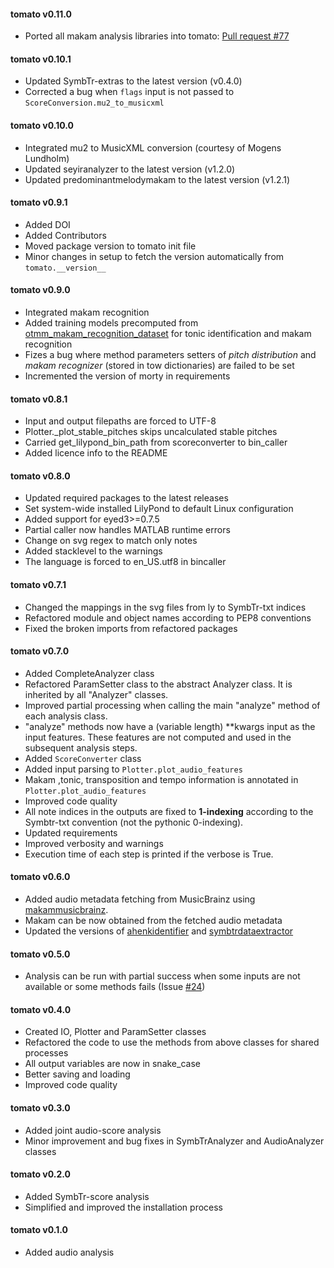 #### tomato v0.11.0
 - Ported all makam analysis libraries into tomato: [Pull request #77](https://github.com/sertansenturk/tomato/pull/77)

#### tomato v0.10.1
 - Updated SymbTr-extras to the latest version (v0.4.0)
 - Corrected a bug when ```flags``` input is not passed to ```ScoreConversion.mu2_to_musicxml```

#### tomato v0.10.0
 - Integrated mu2 to MusicXML conversion (courtesy of Mogens Lundholm)
 - Updated seyiranalyzer to the latest version (v1.2.0)
 - Updated predominantmelodymakam to the latest version (v1.2.1)

#### tomato v0.9.1
 - Added DOI
 - Added Contributors
 - Moved package version to tomato init file
 - Minor changes in setup to fetch the version automatically from ```tomato.__version__```

#### tomato v0.9.0
 - Integrated makam recognition
 - Added training models precomputed from [otmm_makam_recognition_dataset](https://github.com/MTG/otmm_makam_recognition_dataset/tree/dlfm2016) for tonic identification and makam recognition
 - Fizes a bug where method parameters setters of _pitch distribution_ and _makam recognizer_ (stored in tow dictionaries) are failed to be set
 - Incremented the version of morty in requirements

#### tomato v0.8.1
 - Input and output filepaths are forced to UTF-8
 - Plotter._plot_stable_pitches skips uncalculated stable pitches
 - Carried get_lilypond_bin_path from scoreconverter to bin_caller
 - Added licence info to the README

#### tomato v0.8.0
 - Updated required packages to the latest releases
 - Set system-wide installed LilyPond to default Linux configuration
 - Added support for eyed3>=0.7.5
 - Partial caller now handles MATLAB runtime errors
 - Change on svg regex to match only notes
 - Added stacklevel to the warnings
 - The language is forced to en_US.utf8 in bincaller

#### tomato v0.7.1
 - Changed the mappings in the svg files from ly to SymbTr-txt indices
 - Refactored module and object names according to PEP8 conventions
 - Fixed the broken imports from refactored packages

#### tomato v0.7.0
 - Added CompleteAnalyzer class
 - Refactored ParamSetter class to the abstract Analyzer class. It is
 inherited by all "Analyzer" classes.
 - Improved partial processing when calling the main "analyze" method of
 each analysis class.
 - "analyze" methods now have a (variable length) **kwargs input as the
 input features. These features are not computed and used in the subsequent
 analysis steps.
 - Added ```ScoreConverter``` class
 - Added input parsing to ```Plotter.plot_audio_features```
 - Makam ,tonic, transposition and tempo information is annotated in ```Plotter.plot_audio_features``` 
 - Improved code quality
 - All note indices in the outputs are fixed to **1-indexing** according to
 the Symbtr-txt convention (not the pythonic 0-indexing).
 - Updated requirements
 - Improved verbosity and warnings
 - Execution time of each step is printed if the verbose is True.

#### tomato v0.6.0
 - Added audio metadata fetching from MusicBrainz using [makammusicbrainz](https://github.com/sertansenturk/makammusicbrainz/releases/tag/v1.2.0).
 - Makam can be now obtained from the fetched audio metadata 
 - Updated the versions of [ahenkidentifier](https://github.com/sertansenturk/ahenkidentifier/releases/tag/v1.4.0) and [symbtrdataextractor](https://github.com/sertansenturk/symbtrdataextractor/releases/tag/v2.0.0-alpha.3)

#### tomato v0.5.0
 - Analysis can be run with partial success when some inputs are not available or some methods fails (Issue [#24](https://github.com/sertansenturk/tomato/issues/24))

#### tomato v0.4.0
 - Created IO, Plotter and ParamSetter classes
 - Refactored the code to use the methods from above classes for shared processes
 - All output variables are now in snake_case
 - Better saving and loading
 - Improved code quality

#### tomato v0.3.0
 - Added joint audio-score analysis
 - Minor improvement and bug fixes in SymbTrAnalyzer and AudioAnalyzer classes

#### tomato v0.2.0
 - Added SymbTr-score analysis
 - Simplified and improved the installation process

#### tomato v0.1.0
 - Added audio analysis
